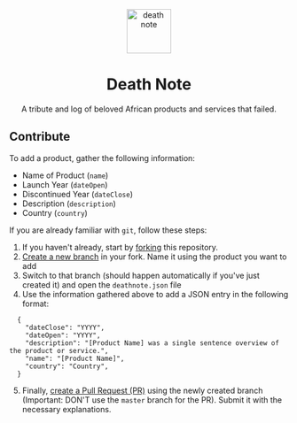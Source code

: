 <div align="center">
  <img src="img/logo.svg" alt="death note" style="height: 80px; width: 80px; padding: 0 20px;">
  <h1>Death Note</h1>
  <p>A tribute and log of beloved African products and services that failed.</p>
</div>

<div align="center">

</div>

## Contribute

To add a product, gather the following information:

- Name of Product (`name`)
- Launch Year (`dateOpen`)
- Discontinued Year (`dateClose`)
- Description (`description`)
- Country (`country`)

If you are already familiar with `git`, follow these steps:

1. If you haven't already, start by [forking](https://help.github.com/en/articles/fork-a-repo) this repository. 
2. [Create a new branch](https://help.github.com/en/desktop/contributing-to-projects/creating-a-branch-for-your-work) in your fork. Name it using the product you want to add 
3. Switch to that branch (should happen automatically if you've just created it) and open the `deathnote.json` file
4. Use the information gathered above to add a JSON entry in the following format:
```
  {
    "dateClose": "YYYY",
    "dateOpen": "YYYY",
    "description": "[Product Name] was a single sentence overview of the product or service.",
    "name": "[Product Name]",
    "country": "Country",
  }
```
5. Finally, [create a Pull Request (PR)](https://help.github.com/en/articles/creating-a-pull-request) using the newly created branch (Important: DON'T use the `master` branch for the PR). Submit it with the necessary explanations.  
